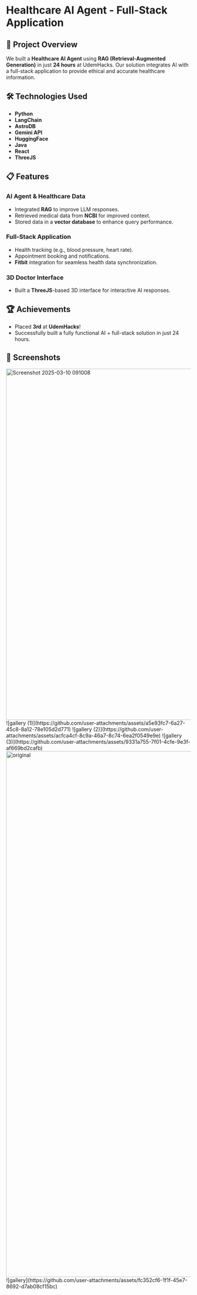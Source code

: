 # Healthcare AI Agent - Full-Stack Application

## 🚀 Project Overview
We built a **Healthcare AI Agent** using **RAG (Retrieval-Augmented Generation)** in just **24 hours** at UdemHacks. Our solution integrates AI with a full-stack application to provide ethical and accurate healthcare information.

## 🛠️ Technologies Used
- **Python**
- **LangChain**
- **AstroDB**
- **Gemini API**
- **HuggingFace**
- **Java**
- **React**
- **ThreeJS**

## 📋 Features
### AI Agent & Healthcare Data
- Integrated **RAG** to improve LLM responses.
- Retrieved medical data from **NCBI** for improved context.
- Stored data in a **vector database** to enhance query performance.

### Full-Stack Application
- Health tracking (e.g., blood pressure, heart rate).
- Appointment booking and notifications.
- **Fitbit** integration for seamless health data synchronization.

### 3D Doctor Interface
- Built a **ThreeJS**-based 3D interface for interactive AI responses.

## 🏆 Achievements
- Placed **3rd** at **UdemHacks**!
- Successfully built a fully functional AI + full-stack solution in just 24 hours.

## 📸 Screenshots
<img width="955" alt="Screenshot 2025-03-10 091008" src="https://github.com/user-attachments/assets/9c2fdded-675f-4854-9644-94e199e8fd62" />
![gallery (1)](https://github.com/user-attachments/assets/a5e93fc7-6a27-45c8-8a12-78e105d2d771)
![gallery (2)](https://github.com/user-attachments/assets/acfca4cf-8c9a-46a7-8c74-6ea2f0549e9e)
![gallery (3)](https://github.com/user-attachments/assets/9331a755-7f01-4cfe-9e3f-af669bd2cafb)
<img width="1430" alt="original" src="https://github.com/user-attachments/assets/259f1010-89d1-4cb2-b202-ef9626e4a8bd" />
![gallery](https://github.com/user-attachments/assets/fc352cf6-1f1f-45e7-8692-d7ab08cf15bc)

